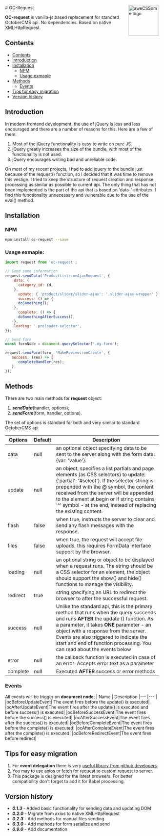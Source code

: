 <img width="100" height="100" src="logo.jpg" alt="aweCSSome logo" align="right">
# OC-Request

**OC-request** is vanilla-js based replacement   for standard OctoberCMS api.
No dependencies. Based on native XMLHttpRequest.

## Contents

  - [Contents](#contents)
  - [Introduction](#introduction)
  - [Installation](#installation)
    - [NPM](#npm)
    - [Usage exmaple](#usage-exmaple)
  - [Methods](#methods)
    - [Events](#events)
  - [Tips for easy migration](#tips-for-easy-migration)
  - [Version history](#version-history)

## Introduction

In modern frontend development, the use of jQuery is less and less encouraged and there are a number of reasons for this. Here are a few of them:
1. Most of the jQuery functionality is easy to write on pure JS.
2. jQuery greatly increases the size of the bundle, with most of the functionality is not used.
3. jQuery encourages writing bad and unreliable code.

On most of my recent projects, I had to add jquery to the bundle just because of the  request() function, so I decided that it was time to remove this vestige. I tried to keep the structure of request creation and response processing as similar as possible to current api. The only thing that has not been implemented is the part of the api that is based on 'data-' attributes. I find this functionality unnecessary and vulnerable due to the use of the eval() method.

## Installation

### NPM

```sh
npm install oc-request --save
```

### Usage exmaple:

```javascript
import request from 'oc-request';

// Send some information
request.sendData('ProductList::onAjaxRequest', {
    data: {
      сategory_id: id,
    },
      update: { 'product/slider/slider-ajax': '.slider-ajax-wrapper' },
      success: () => {
      doSomething();
    },
      complete: () => {
      doSomethingAfterSuccess();
    },
    loading: '.preloader-selector',
});

// Send form
const formNode = document.querySelector('.my-form');

request.sendForm(form, 'MakeReview::onCreate', {
   success: (res) => {
      completeHandler(res);
   },
});
```
## Methods

There are two main methods for **request** object:
1. ***sendData***(handler, options);
2. ***sendForm***(form, handler, options).

The set of options is standard for both and very similar to standard OctoberCMS api

|   Options	|  Default 	| Description
|---	|---	|---	|
|data|null|an optional object specifying data to be sent to the server along with the form data: {var: 'value'}.
|update|null|an object, specifies a list partials and page elements (as CSS selectors) to update: {'partial': '#select'}. If the selector string is prepended with the @ symbol, the content received from the server will be appended to the element at begin or if string contains '^' symbol  - at the end, instead of replacing the existing content.
|flash|false|when true, instructs the server to clear and send any flash messages with the response.
|files|false|when true, the request will accept file uploads, this requires FormData interface support by the browser.
|loading|null|an optional string or object to be displayed when a request runs. The string should be a CSS selector for an element, the object should support the show() and hide() functions to manage the visibility.
|redirect|true|string specifying an URL to redirect the browser to after the successful request.
|success|null|Unlike the standard api, this is the primary method that runs when the query succeeds and runs **AFTER** the update () function. As a parameter, it takes **ONE** parameter - an object with a response from the server. Events are also triggered to indicate the start and end of function processing. You can read about the events below
|error|null|the callback function is executed in case of an error. Accepts error text as a parameter
|complete|null|Executed **AFTER** success or error methods

### Events
All events will be trigger on **document node**;
|   Name	|  Description
|---	|---	|
|ocBeforeUpdateEvent| The event fires before the update() is executed|
|ocAfterUpdateEvent|The event fires after the update() is executed and before success() is executed|
|ocBeforeSuccessEvent|The event fires before the success() is executed|
|ocAfterSuccessEvent|The event fires after the success() is executed|
|ocBeforeCompleteEvent|The event fires before the complete() is executed|
|ocAfterCompleteEvent|The event fires after the complete() is executed|
|ocBeforeRedirectEvent|The event fires before redirect|

## Tips for easy migration
1. For **event delegation** there is very [useful library from github developers](https://github.com/dgraham/delegated-events).
2. You may to use [axios](https://github.com/axios/axios) or [fetch](https://developer.mozilla.org/ru/docs/Web/API/Fetch_API) for request to custom request to server.
3. This package is designed for the latest browsers. For better compatibility don't forget to add it for Babel processing.

## Version history

* ***0.1.3*** - Added basic functionality for sending data and updating DOM
* ***0.2.0*** - Migrate from axios to native XMLHttpRequest
* ***0.2.3*** - Add methods for manual files sending
* ***0.3.0*** - Add methods for form serialize and send
* ***0.9.0*** - Add documentation
